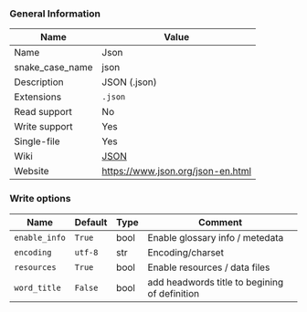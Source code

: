 
### General Information ###
Name | Value
---- | -------
Name | Json
snake_case_name | json
Description | JSON (.json)
Extensions | `.json`
Read support | No
Write support | Yes
Single-file | Yes
Wiki | [JSON](https://en.wikipedia.org/wiki/JSON)
Website | https://www.json.org/json-en.html



### Write options ###
Name | Default | Type | Comment
---- | ------- | ---- | -------
`enable_info` | `True` | bool | Enable glossary info / metedata
`encoding` | `utf-8` | str | Encoding/charset
`resources` | `True` | bool | Enable resources / data files
`word_title` | `False` | bool | add headwords title to begining of definition
